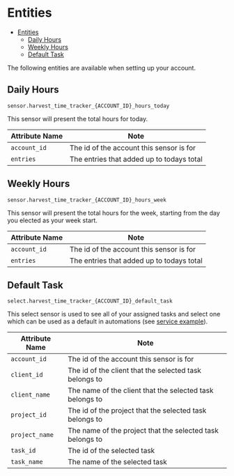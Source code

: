 # Entities

- [Entities](#entities)
  - [Daily Hours](#daily-hours)
  - [Weekly Hours](#weekly-hours)
  - [Default Task](#default-task)

The following entities are available when setting up your account.

## Daily Hours

`sensor.harvest_time_tracker_{ACCOUNT_ID}_hours_today`

This sensor will present the total hours for today.

| Attribute Name | Note |
|----------------|------|
| `account_id` | The id of the account this sensor is for |
| `entries` | The entries that added up to todays total |

## Weekly Hours

`sensor.harvest_time_tracker_{ACCOUNT_ID}_hours_week`

This sensor will present the total hours for the week, starting from the day you elected as your week start.

| Attribute Name | Note |
|----------------|------|
| `account_id` | The id of the account this sensor is for |
| `entries` | The entries that added up to todays total |

## Default Task

`select.harvest_time_tracker_{ACCOUNT_ID}_default_task`

This select sensor is used to see all of your assigned tasks and select one which can be used as a default in automations (see [service example](../services.md#service-harvest_time_trackeradd_time_with_hours)).

| Attribute Name | Note |
|----------------|------|
| `account_id` | The id of the account this sensor is for |
| `client_id` | The id of the client that the selected task belongs to |
| `client_name` | The name of the client that the selected task belongs to |
| `project_id` | The id of the project that the selected task belongs to |
| `project_name` | The name of the project that the selected task belongs to |
| `task_id` | The id of the selected task |
| `task_name` | The name of the selected task |
